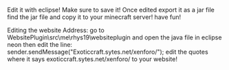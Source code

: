 Edit it with eclipse! Make sure to save it! Once edited export it as a jar file find the jar file and copy it to your minecraft server! have fun!

Editing the website Address: go to WebsitePlugin\src\me\rhys19\websiteplugin and open the 
java file in eclipse neon then edit the line: sender.sendMessage("Exoticcraft.sytes.net/xenforo/"); edit the quotes where it says exoticcraft.sytes.net/xenforo/ to your website!
